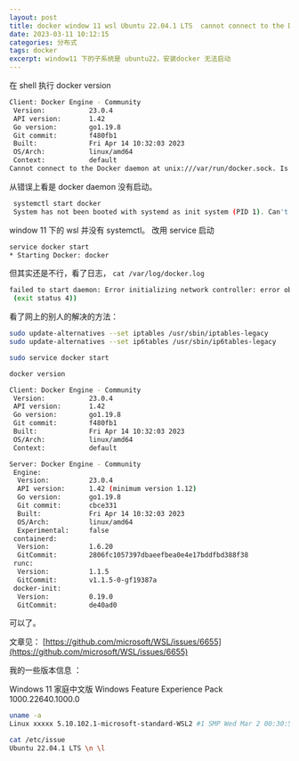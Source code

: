 ```yaml
---
layout: post
title: docker window 11 wsl Ubuntu 22.04.1 LTS  cannot connect to the Docker daemon 
date: 2023-03-11 10:12:15
categories: 分布式
tags: docker 
excerpt: window11 下的子系统是 ubuntu22，安装docker 无法启动
---
```


在 shell 执行 docker version 

```sh
Client: Docker Engine - Community
 Version:           23.0.4
 API version:       1.42
 Go version:        go1.19.8
 Git commit:        f480fb1
 Built:             Fri Apr 14 10:32:03 2023
 OS/Arch:           linux/amd64
 Context:           default
Cannot connect to the Docker daemon at unix:///var/run/docker.sock. Is the docker daemon running?
```

从错误上看是 docker daemon 没有启动。 

```sh 
 systemctl start docker
 System has not been booted with systemd as init system (PID 1). Can't operate.
```
window 11 下的 wsl 并没有 systemctl。 改用 service 启动

```sh 
service docker start
* Starting Docker: docker                                                                                                                  [ OK ]
```

但其实还是不行，看了日志， `cat /var/log/docker.log`

```sh 
failed to start daemon: Error initializing network controller: error obtaining controller instance: unable to add return rule in DOCKER-ISOLATION-STAGE-1 chain:  (iptables failed: iptables --wait -A DOCKER-ISOLATION-STAGE-1 -j RETURN: iptables v1.8.7 (nf_tables):  RULE_APPEND failed (No such file or directory): rule in chain DOCKER-ISOLATION-STAGE-1
 (exit status 4))
```

看了网上的别人的解决的方法：

```sh 
sudo update-alternatives --set iptables /usr/sbin/iptables-legacy
sudo update-alternatives --set ip6tables /usr/sbin/ip6tables-legacy

sudo service docker start

docker version

Client: Docker Engine - Community
 Version:           23.0.4
 API version:       1.42
 Go version:        go1.19.8
 Git commit:        f480fb1
 Built:             Fri Apr 14 10:32:03 2023
 OS/Arch:           linux/amd64
 Context:           default

Server: Docker Engine - Community
 Engine:
  Version:          23.0.4
  API version:      1.42 (minimum version 1.12)
  Go version:       go1.19.8
  Git commit:       cbce331
  Built:            Fri Apr 14 10:32:03 2023
  OS/Arch:          linux/amd64
  Experimental:     false
 containerd:
  Version:          1.6.20
  GitCommit:        2806fc1057397dbaeefbea0e4e17bddfbd388f38
 runc:
  Version:          1.1.5
  GitCommit:        v1.1.5-0-gf19387a
 docker-init:
  Version:          0.19.0
  GitCommit:        de40ad0

```
可以了。

文章见： [https://github.com/microsoft/WSL/issues/6655](https://github.com/microsoft/WSL/issues/6655)

我的一些版本信息 ：

Windows 11 家庭中文版  Windows Feature Experience Pack 1000.22640.1000.0

```sh
uname -a
Linux xxxxx 5.10.102.1-microsoft-standard-WSL2 #1 SMP Wed Mar 2 00:30:59 UTC 2022 x86_64 x86_64 x86_64 GNU/Linux

cat /etc/issue
Ubuntu 22.04.1 LTS \n \l
```
